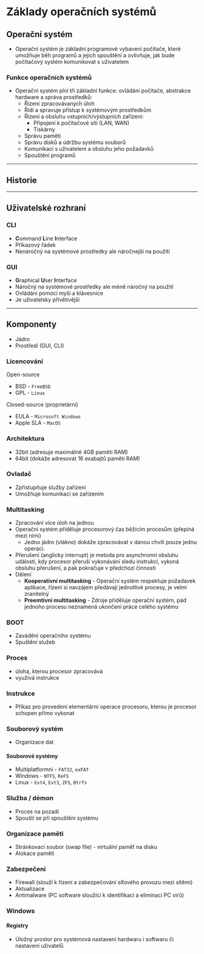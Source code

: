 # Základy operačních systémů

## Operační systém
* Operační systém je základní programové vybavení počítače, které umožňuje běh programů a jejich spouštění a ovlivňuje, jak bude počítačový systém komunikovat s uživatelem

### Funkce operačních systémů
* Operační systém plní tři základní funkce: ovládání počítače, abstrakce hardware a správa prostředků:
  * Řízení zpracovávaných úloh
  * Řídí a spravuje přístup k systémovým prostředkům
   * Řízení a obsluhu vstupních/výstupních zařízení:
     * Připojení k  počítačové síti (LAN, WAN)
     * Tiskárny
   * Správu paměti
   * Správu disků a údržbu systému souborů
  * Komunikaci s uživatelem a obsluhu jeho požadavků
  * Spouštění programů

<hr>

## Historie

<hr>

## Uživatelské rozhraní

### CLI
- **C**ommand **L**ine **I**nterface
- Příkazový řádek
- Nenáročný na systémové prostředky ale náročnejší na použití

### GUI
- **G**raphical **U**ser **I**nterface
- Náročný na systémové prostředky ale méně náročný na použití
- Ovládání pomocí myši a klávesnice
- Je uživatelsky přívětivější

<hr>

## Komponenty
- Jádro
- Prostředí (GUI, CLI)

### Licencování
Open-source
- BSD - `FreeBSD`
- GPL - `Linux`

Closed-source (proprietární)
- EULA - `Microsoft Windows`
- Apple SLA - `MacOS`

### Architektura
* 32bit (adresuje maximálně 4GB paměti RAM)
* 64bit (dokáže adresovat 16 exabajtů paměti RAM)

### Ovladač
- Zpřístupňuje služby zařízení
- Umožňuje komunikaci se zařízením

### Multitasking
- Zpracování více úloh na jednou
- Operační systém přiděluje procesorový čas běžícím procesům (přepíná mezi nimi)
	- Jedno jádro (vlákno) dokáže zpracovávat v danou chvíli pouze jednu operaci.
- Přerušení (anglicky interrupt) je metoda pro asynchronní obsluhu událostí, kdy procesor přeruší vykonávání sledu instrukcí, vykoná obsluhu přerušení, a pak pokračuje v předchozí činnosti
- Dělení
	- **Kooperativní multitasking** - Operační systém respektuje požadavek aplikace, řízení si navzájem předávají jednotlivé procesy, je velmi zranitelný
	- **Preemtivní multitasking** - Zdroje přiděluje operační systém, pád jednoho procesu neznamená ukončení práce celého systému
### BOOT
- Zavádění operačního systému
- Spuštění služeb

### Proces
- úloha, kterou procesor zpracovává
- využívá instrukce

### Instrukce
- Příkaz pro provedení elementární operace procesoru, kterou je procesor schopen přímo vykonat

### Souborový systém
- Organizace dat

#### Souborové systémy
- Multiplatformní - `FAT32`, `exFAT`
- Windows - `NTFS`, `ReFS`
- Linux - `Ext4`, `Ext3`, `ZFS`, `Btrfs`

### Služba / démon
- Proces na pozadí
- Spouští se při spouštění systému

### Organizace paměti
- Stránkovací soubor (swap file) - virtuální paměť na disku
- Alokace paměti

### Zabezpečení
- Firewall (slouží k řízení a zabezpečování síťového provozu mezi sítěmi)
- Aktualizace
- Antimalware (PC software sloužící k identifikaci a eliminaci PC virů)

### Windows

#### Registry
- Úložný prostor pro systémová nastavení hardwaru i softwaru či nastavení uživatelů

